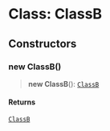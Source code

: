 # Class: ClassB

## Constructors

### new ClassB()

> **new ClassB**(): [`ClassB`](module-1.submodules.submodule-3-with-modules.nested-submodule-2.Class.ClassB.md)

#### Returns

[`ClassB`](module-1.submodules.submodule-3-with-modules.nested-submodule-2.Class.ClassB.md)
